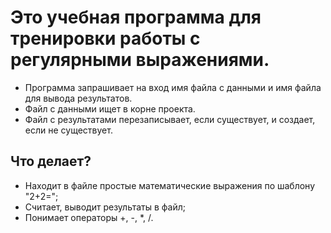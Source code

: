 # Это учебная программа для тренировки работы с регулярными выражениями.

* Программа запрашивает на вход имя файла с данными и имя файла для вывода результатов.
* Файл с данными ищет в корне проекта.
* Файл с результатами перезаписывает, если существует, и создает, если не существует.

## Что делает?

* Находит в файле простые математические выражения по шаблону "2+2=";
* Считает, выводит результаты в файл;
* Понимает операторы +, -, *, /.